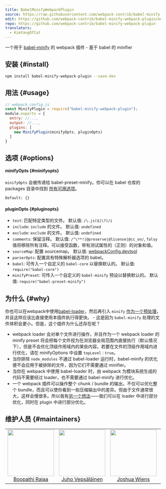 ```yaml
---
title: BabelMinifyWebpackPlugin
source: https://raw.githubusercontent.com/webpack-contrib/babel-minify-webpack-plugin/master/README.md
edit: https://github.com/webpack-contrib/babel-minify-webpack-plugin/edit/master/README.md
repo: https://github.com/webpack-contrib/babel-minify-webpack-plugin
translators:
  - KimYangOfCat
---
```

一个用于 <a href="https://github.com/babel/minify">babel-minify</a> 的 webpack 插件 - 基于 babel 的 minifier

## 安装 {#install}

```bash
npm install babel-minify-webpack-plugin --save-dev
```

## 用法 {#usage}

```js
// webpack.config.js
const MinifyPlugin = require("babel-minify-webpack-plugin");
module.exports = {
  entry: //...,
  output: //...,
  plugins: [
    new MinifyPlugin(minifyOpts, pluginOpts)
  ]
}
```

## 选项 {#options}

#### minifyOpts {#minifyopts}

`minifyOpts` 会被传递给 babel-preset-minify。你可以在 babel 仓库的 packages 目录中找到 [所有可用选项](https://github.com/babel/minify/tree/master/packages/babel-preset-minify#options)。

`Default: {}`

#### pluginOpts {#pluginopts}

+ `test`: 匹配特定类型的文件。 默认值: `/\.js($|\?)/i`
+ `include`: `include` 的文件。 默认值: `undefined`
+ `exclude`: `exclude` 的文件。 默认值: `undefined`
+ `comments`: 保留注释。 默认值: `/^\**!|@preserve|@license|@cc_on/`,  `falsy` 值将移除所有注释。可以接受函数，带有测试属性的（正则）的对象和值。
+ `sourceMap`: 配置 sourcemap。 默认值: [webpackConfig.devtool](/configuration/devtool/)
+ `parserOpts`: 配置具有特殊解析器选项的 babel。
+ `babel`: 可传入一个自定义的 `babel-core` 以替换默认的。 默认值: `require("babel-core")`
+ `minifyPreset`: 可传入一个自定义的 `babel-minify` 预设以替换默认的。 默认值: `require("babel-preset-minify")`

## 为什么 {#why}

你也可以在webpack中使用[babel-loader](https://github.com/babel/babel-loader)，然后再引入 `minify` [作为一个预处理](https://github.com/babel/minify#babel-preset)，并且这样应该比直接使用本插件执行得更快。 - 这是因为 `babel-minify` 处理的文件体积会更小。但是，这个插件为什么还存在呢？

+ webpack loader 会对单个文件进行操作，并且作为一个 webpack loader 的 minify preset 将会把每个文件视为在浏览器全局范围内直接执行（默认情况下），但是不会优化顶级作用域内的某些内容。若要在文件的顶级作用域内进行优化，请在 minifyOptions 中设置 `topLevel：true`。
+ 当你排除 `node_modules` 不通过 babel-loader 运行时，babel-minify 的优化便不会应用于被排除的文件，因为它们不需要通过 minifier。
+ 当你在 webpack 中使用 babel-loader 时，由 webpack 为模块系统生成的代码不需要经过 loader，也不需要通过 babel-minify 进行优化。
+ 一个 webpack 插件可以操作整个 chunk / bundle 的输出，不仅可以优化整个 bundle，而且可以使你看到一些压缩输出中的差异。但由于文件通常很大，这样会慢很多。所以我有[另一个想法](https://github.com/webpack-contrib/babel-minify-webpack-plugin/issues/8)——我们可以在 loader 中进行部分优化，同时在 plugin 中进行部分优化。

## 维护人员 {#maintainers}

<table>
  <tbody>
    <tr>
      <td align="center">
        <img width="150" height="150"
        src="https://avatars2.githubusercontent.com/u/294474?v=3&s=150">
        </br>
        <a href="https://github.com/boopathi">Boopathi Rajaa</a>
      </td>
      <td align="center">
        <img width="150" height="150"
        src="https://avatars3.githubusercontent.com/u/166921?v=3&s=150">
        </br>
        <a href="https://github.com/bebraw">Juho Vepsäläinen</a>
      </td>
      <td align="center">
        <img width="150" height="150"
        src="https://avatars2.githubusercontent.com/u/8420490?v=3&s=150">
        </br>
        <a href="https://github.com/d3viant0ne">Joshua Wiens</a>
      </td>
      <td align="center">
        <img width="150" height="150"
        src="https://avatars3.githubusercontent.com/u/533616?v=3&s=150">
        </br>
        <a href="https://github.com/SpaceK33z">Kees Kluskens</a>
      </td>
      <td align="center">
        <img width="150" height="150"
        src="https://avatars3.githubusercontent.com/u/3408176?v=3&s=150">
        </br>
        <a href="https://github.com/TheLarkInn">Sean Larkin</a>
      </td>
    </tr>
  <tbody>
</table>

[npm]: https://img.shields.io/npm/v/babel-minify-webpack-plugin.svg
[npm-url]: https://npmjs.com/package/babel-minify-webpack-plugin

[deps]: https://david-dm.org/webpack-contrib/babel-minify-webpack-plugin.svg
[deps-url]: https://david-dm.org/webpack-contrib/babel-minify-webpack-plugin

[chat]: https://img.shields.io/badge/gitter-webpack%2Fwebpack-brightgreen.svg
[chat-url]: https://gitter.im/webpack/webpack

[test]: https://travis-ci.org/webpack-contrib/babel-minify-webpack-plugin.svg?branch=master
[test-url]: https://travis-ci.org/webpack-contrib/babel-minify-webpack-plugin

[cover]: https://codecov.io/gh/webpack-contrib/babel-minify-webpack-plugin/branch/master/graph/badge.svg
[cover-url]: https://codecov.io/gh/webpack-contrib/babel-minify-webpack-plugin

[quality]: https://www.bithound.io/github/webpack-contrib/babel-minify-webpack-plugin/badges/score.svg
[quality-url]: https://www.bithound.io/github/webpack-contrib/babel-minify-webpack-plugin
